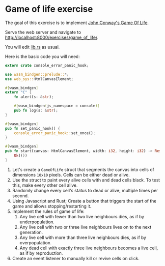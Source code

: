 # Game of life exercise

The goal of this exercise is to implement [John Conway's Game Of Life](https://en.wikipedia.org/wiki/Conway%27s_Game_of_Life).

Serve the web server and navigate to [http://localhost:8000/exercises/game_of_life/](http://localhost:8000/exercises/game_of_life/).

You will edit [lib.rs](../../rust-wasm-template/lib.rs) as usual.

Here is the basic code you will need:

```rust
extern crate console_error_panic_hook;

use wasm_bindgen::prelude::*;
use web_sys::HtmlCanvasElement;

#[wasm_bindgen]
extern "C" {
    fn alert(s: &str);

    #[wasm_bindgen(js_namespace = console)]
    pub fn log(s: &str);
}

#[wasm_bindgen]
pub fn set_panic_hook() {
    console_error_panic_hook::set_once();
}

#[wasm_bindgen]
pub fn start(canvas: HtmlCanvasElement, width: i32, height: i32) -> Result<(), JsValue> {
    Ok(())
}
```

1. Let's create a `GameOfLife` struct that segments the canvas into cells of dimensions `10x10` pixels. Cells can be
   either dead or alive.
2. Use the struct to paint every alive cells with and dead cells black. To test this, make every other cell alive.
3. Randomly change every cell's status to dead or alive, multiple times per second.
4. Using Javascript and Rust; Create a button that triggers the start of the game and allows stopping/restarting it.
5. Implement the rules of game of life:
    1. Any live cell with fewer than two live neighbours dies, as if by underpopulation.
    2. Any live cell with two or three live neighbours lives on to the next generation.
    3. Any live cell with more than three live neighbours dies, as if by overpopulation.
    4. Any dead cell with exactly three live neighbours becomes a live cell, as if by reproduction.
6. Create an event listener to manually kill or revive cells on click.